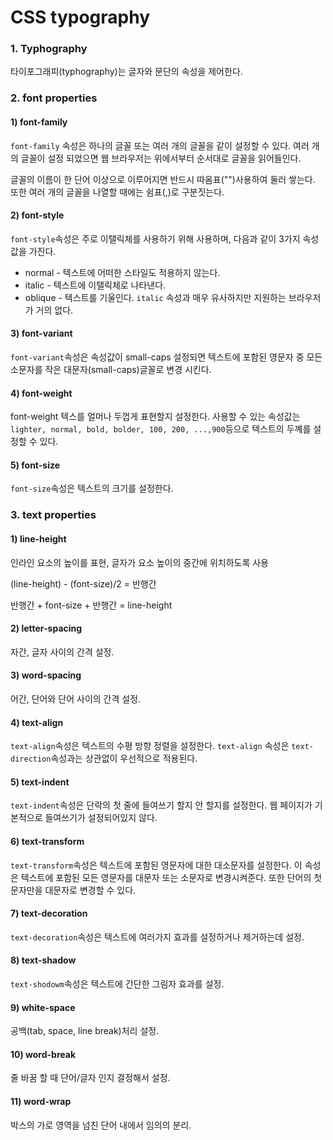 # CSS typography

### 1. Typhography

타이포그래피\(typhography\)는 글자와 문단의 속성을 제어한다.

### 2. font properties

#### 1\) font-family

`font-family` 속성은 하나의 글꼴 또는 여러 개의 글꼴을 같이 설정할 수 있다. 여러 개의 글꼴이 설정 되었으면 웹 브라우저는 위에서부터 순서대로 글꼴을 읽어들인다.  

글꼴의 이름이 한 단어 이상으로 이루어지면 반드시 따옴표\(""\)사용하여 둘러 쌓는다. 또한 여러 개의 글꼴을 나열할 때에는 쉼표\(,\)로 구분짓는다.

#### 2\) font-style

`font-style`속성은 주로 이탤릭체를 사용하기 위해 사용하며, 다음과 같이 3가지 속성값을 가진다.

* normal - 텍스트에 어떠한 스타일도 적용하지 않는다.
* italic - 텍스트에 이탤릭체로 나타낸다.
* oblique - 텍스트를 기울인다. `italic` 속성과 매우 유사하지만 지원하는 브라우저가 거의 없다.

#### 3\) font-variant

`font-variant`속성은 속성값이 small-caps 설정되면 텍스트에 포함된 영문자 중 모든 소문자를 작은 대문자\(small-caps\)글꼴로 변경 시킨다.

#### 4\) font-weight

font-weight 텍스를 얼머나 두껍게 표현할지 설정한다. 사용할 수 있는 속성값는 `lighter, normal, bold, bolder, 100, 200, ...,900`등으로 텍스트의 두꼐를 설정할 수 있다.

#### 5\) font-size

`font-size`속성은 텍스트의 크기를 설정한다.

### 3. text properties

#### 1\) line-height

인라인 요소의 높이를 표현, 글자가 요소  높이의 중간에 위치하도록 사용

\(line-height\) - \(font-size\)/2 = 반행간

반행간 + font-size + 반행간 = line-height

#### 2\) letter-spacing

자간, 글자 사이의 간격 설정.

#### 3\) word-spacing

어간, 단어와 단어 사이의 간격 설정.

#### 4\) text-align

`text-align`속성은 텍스트의 수평 방향 정렬을 설정한다. `text-align` 속성은 `text-direction`속성과는 상관없이 우선적으로 적용된다.

#### 5\) text-indent

`text-indent`속성은 단락의 첫 줄에 들여쓰기 할지 안 할지를 설정한다. 웹 페이지가 기본적으로 들여쓰기가 설정되어있지 않다.

#### 6\) text-transform

`text-transform`속성은 텍스트에 포함된 영문자에 대한 대소문자를 설정한다. 이 속성은 텍스트에 포함된 모든 영문자를 대문자 또는 소문자로 변경시켜준다. 또한 단어의 첫 문자만을 대문자로 변경할 수 있다.

#### 7\) text-decoration

`text-decoration`속성은 텍스트에 여러가지 효과를 설정하거나 제거하는데 설정.

#### 8\) text-shadow

`text-shodowm`속성은 텍스트에 간단한 그림자 효과를 설정.

#### 9\) white-space

공백\(tab, space, line break\)처리 설정.

#### 10\) word-break

줄 바꿈 할 때 단어/글자 인지 결정해서 설정.

#### 11\) word-wrap

박스의 가로 영역을 넘친 단어 내에서 임의의 분리.

